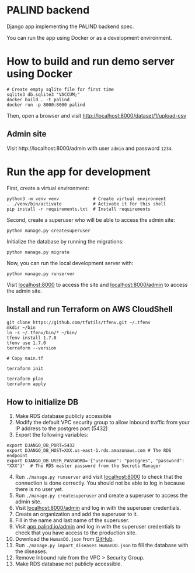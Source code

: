 # PALIND backend

Django app implementing the PALIND backend spec.

You can run the app using Docker or as a development environment.

# How to build and run demo server using Docker

    # Create empty sqlite file for first time
    sqlite3 db.sqlite3 "VACCUM;"
    docker build . -t palind 
    docker run -p 8000:8000 palind 

Then, open a browser and visit [http://localhost:8000/dataset/1/upload-csv](http://localhost:8000/dataset/1/upload-csv)

## Admin site

Visit http://localhost:8000/admin with user `admin` and password `1234`.

# Run the app for development

First, create a virtual environment:

    python3 -m venv venv             # Create virtual environment
    . ./venv/bin/activate            # Activate it for this shell
    pip install -r requirements.txt  # Install requirements

Second, create a superuser who will be able to access the admin site:

    python manage.py createsuperuser

Initialize the database by running the migrations:

    python manage.py migrate

Now, you can run the local development server with:

    python manage.py runserver


Visit [localhost:8000](http://localhost:8000) to access the site and
[localhost:8000/admin](http://localhost:8000/admin) to access the admin site.

## Install and run Terraform on AWS CloudShell

    git clone https://github.com/tfutils/tfenv.git ~/.tfenv
    mkdir ~/bin
    ln -s ~/.tfenv/bin/* ~/bin/
    tfenv install 1.7.0
    tfenv use 1.7.0
    terraform --version

    # Copy main.tf

    terraform init

    terraform plan
    terraform apply

## How to initialize DB

1. Make RDS database publicly accessible
2. Modify the default VPC security group to allow inbound traffic from your IP address to the postgres port (5432)
3. Export the following variables:
```
export DJANGO_DB_PORT=5432
export DJANGO_DB_HOST=XXX.us-east-1.rds.amazonaws.com # The RDS endpoint
export DJANGO_DB_USER_PASSWORD='{"username": "postgres", "password": "XXX"}'  # The RDS master password from the Secrets Manager
```
4. Run `./manage.py runserver` and visit [localhost:8000](http://localhost:8000) to check that the connection is done correctly. You should not be able to log in because there is no user yet.
5. Run `./manage.py createsuperuser` and create a superuser to access the admin site.
6. Visit [localhost:8000/admin](http://localhost:8000/admin) and log in with the superuser credentials.
7. Create an organization and add the superuser to it.
8. Fill in the name and last name of the superuser.
9. Visit [app.palind.io/admin](https://app.palind.io/admin) and log in with the superuser credentials to check that you have access to the production site.
10. Download the `HumanDO.json` from [GitHub](https://github.com/DiseaseOntology/HumanDiseaseOntology/tree/main/src/ontology).
11. Run `./manage.py import_diseases HumanDO.json` to fill the database with the diseases.
12. Remove Inbound rule from the VPC > Security Group.
13. Make RDS database not publicly accessible.
